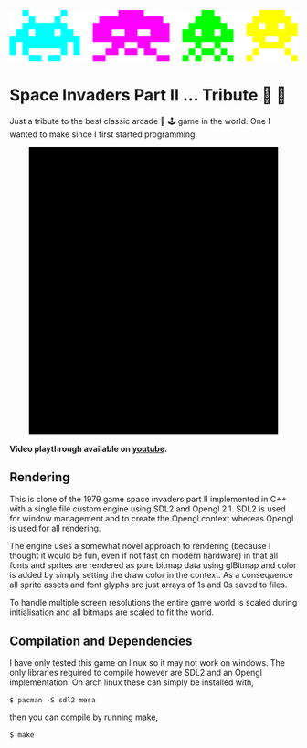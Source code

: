 <p align="center">
  <img src="img/invaders.png" alt="crab octopus squid cuttle"/>
</p>

# Space Invaders Part II ... Tribute :space_invader: :guitar:

Just a tribute to the best classic arcade :floppy_disk: :joystick: game in the world. One I wanted to make since I first started 
programming.

<p align="center">
  <img src="img/splash.gif" alt="splash screen and menu"/>
</p>

**Video playthrough available on [youtube](https://www.youtube.com/watch?v=xE6GlXscZvc).**

## Rendering

This is clone of the 1979 game space invaders part II implemented in C++ with a single file custom 
engine using SDL2 and Opengl 2.1. SDL2 is used for window management and to create the Opengl context 
whereas Opengl is used for all rendering.

The engine uses a somewhat novel approach to rendering (because I thought it would be fun, even
if not fast on modern hardware) in that all fonts and sprites are rendered as pure bitmap data using 
glBitmap and color is added by simply setting the draw color in the context. As a consequence 
all sprite assets and font glyphs are just arrays of 1s and 0s saved to files. 

To handle multiple screen resolutions the entire game world is scaled during initialisation
and all bitmaps are scaled to fit the world.

## Compilation and Dependencies

I have only tested this game on linux so it may not work on windows. The only libraries required 
to compile however are SDL2 and an Opengl implementation. On arch linux these can simply be
installed with,

```shell
$ pacman -S sdl2 mesa
```

then you can compile by running make,

```shell
$ make
```
